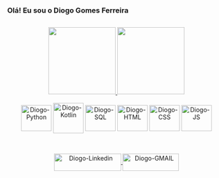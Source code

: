 ### Olá! Eu sou o Diogo Gomes Ferreira
##

<div align="center">
<a href="https://github.com/anuraghazra/github-readme-stats">
  <img height=155  src="https://github-readme-stats.vercel.app/api?username=Diogo-10&show_icons=true&theme=" />
</a>
<a href="https://github.com/anuraghazra/convoychat">
   
  <img height=155  src="https://github-readme-stats.vercel.app/api/top-langs/?username=Diogo-10&layout=compact&show_icons=true&theme=" />
</a>
</div>

<div align="center" style="display: inline_block"><br>
<img align="center" alt="Diogo-Python" height="60" width="70" src="https://cdn.jsdelivr.net/gh/devicons/devicon@latest/icons/python/python-original.svg" />
<img align="center" alt="Diogo-Kotlin" height="70" width="70" src="https://cdn.jsdelivr.net/gh/devicons/devicon@latest/icons/kotlin/kotlin-original.svg" />
<img align="center" alt="Diogo-SQL" height="60" width="70" src="https://cdn.jsdelivr.net/gh/devicons/devicon@latest/icons/azuresqldatabase/azuresqldatabase-original.svg" />
<img align="center" alt="Diogo-HTML" height="60" width="70" src="https://cdn.jsdelivr.net/gh/devicons/devicon@latest/icons/html5/html5-original.svg" />
<img align="center" alt="Diogo-CSS" height="60" width="70" src="https://cdn.jsdelivr.net/gh/devicons/devicon@latest/icons/css3/css3-original.svg" />
<img align="center" alt="Diogo-JS" height="60" width="70" src="https://cdn.jsdelivr.net/gh/devicons/devicon@latest/icons/javascript/javascript-plain.svg" />      
</div>    

##

<div style="display: inline_block" align="center"><br>
  <a href="https://www.linkedin.com/in/diogogomesferreira/" target="_blank">
    <img align="center" alt="Diogo-Linkedin" height="40" width="155" src="https://img.shields.io/badge/LinkedIn-0077B5?style=for-the-badge&logo=linkedin&logoColor=white">
  </a>
    
  <a href="mailto:diogogf@hotmail.com">
    <img align="center" alt="Diogo-GMAIL" height="40" width="130" src="https://img.shields.io/badge/Gmail-D14836?style=for-the-badge&logo=gmail&logoColor=white">
  </a>
</div>
